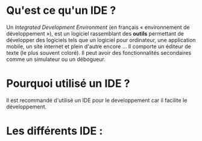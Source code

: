 # Qu'est ce qu'un IDE ?

Un *Integrated Development Environment* (en français « environnement de développement »), est un logiciel rassemblant des **outils** permettant de développer des logiciels tels que un logiciel pour ordinateur, une application mobile, un site internet et plein d'autre encore ...
Il comporte un éditeur de texte (le plus souvent coloré). Il peut avoir des fonctionnalités secondaires comme un simulateur ou un débogueur.

# Pourquoi utilisé un IDE ?

Il est recommandé d'utilisé un IDE pour le developpement car il facilite le développement. 

# Les différents IDE :


